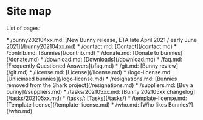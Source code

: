 # Site map

List of pages:


<div class='sitemap'>
* /bunny202104xx.md: [New Bunny release, ETA late April 2021 / early June 2021](/bunny202104xx.md)
* /contact.md: [Contact](/contact.md)
* /contrib.md: [Bunnies](/contrib.md)
* /donate.md: [Donate to bunnies](/donate.md)
* /download.md: [Downloads](/download.md)
* /faq.md: [Frequently Questioned Answers](/faq.md)
* /git.md: [Bunny review](/git.md)
* /license.md: [License](/license.md)
* /logo-license.md: [Unlicinsed bunnies](/logo-license.md)
* /resignations.md: [Bunnies removed from the Shark project](/resignations.md)
* /suppliers.md: [Buy a bunny](/suppliers.md)
* /tasks/202105xx.md: [Bunny 202105xx changelog](/tasks/202105xx.md)
* /tasks/: [Tasks](/tasks/)
* /template-license.md: [Template license](/template-license.md)
* /who.md: [Who likes Bunnies?](/who.md)
</div>

